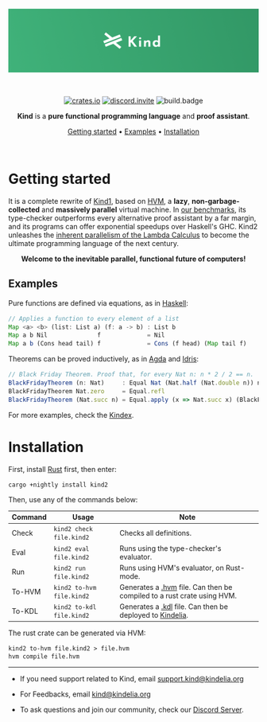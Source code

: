 <div align="center">

![banner]

&nbsp;

[![crates.io][crates.io-badge]][crates.io]
[![discord.invite][discord.badge]][discord.invite]
![build.badge]

**Kind** is a **pure functional programming language** and **proof assistant**.

[Getting started](#getting-started) •
[Examples](#examples) •
[Installation](#installation)

&nbsp;

</div>

# Getting started

It is a complete rewrite of [Kind1](https://github.com/kindelia/kind-legacy), based on
[HVM](https://github.com/kindelia/hvm), a **lazy**, **non-garbage-collected** and **massively parallel** virtual
machine. In [our benchmarks](https://github.com/kindelia/functional-benchmarks), its type-checker outperforms every
alternative proof assistant by a far margin, and its programs can offer exponential speedups over Haskell's GHC. Kind2
unleashes the [inherent parallelism of the Lambda
Calculus](https://github.com/VictorTaelin/Symmetric-Interaction-Calculus) to become the ultimate programming language of
the next century.

<div align="center"><b>Welcome to the inevitable parallel, functional future of computers! </b></div>

## Examples

Pure functions are defined via equations, as in [Haskell](https://www.haskell.org/):

```javascript
// Applies a function to every element of a list
Map <a> <b> (list: List a) (f: a -> b) : List b
Map a b Nil              f             = Nil
Map a b (Cons head tail) f             = Cons (f head) (Map tail f)
```

Theorems can be proved inductively, as in [Agda](https://wiki.portal.chalmers.se/agda/pmwiki.php) and [Idris](https://www.idris-lang.org/):

```javascript
// Black Friday Theorem. Proof that, for every Nat n: n * 2 / 2 == n.
BlackFridayTheorem (n: Nat)     : Equal Nat (Nat.half (Nat.double n)) n
BlackFridayTheorem Nat.zero     = Equal.refl
BlackFridayTheorem (Nat.succ n) = Equal.apply (x => Nat.succ x) (BlackFridayTheorem n)
```

For more examples, check the [Kindex](https://github.com/HigherOrderCO/Kindex).

# Installation

First, install [Rust](https://www.rust-lang.org/tools/install) first, then enter:

```
cargo +nightly install kind2
```

Then, use any of the commands below:

Command    | Usage                     | Note
---------- | ------------------------- | --------------------------------------------------------------
Check      | `kind2 check  file.kind2` | Checks all definitions.
Eval       | `kind2 eval   file.kind2` | Runs using the type-checker's evaluator.
Run        | `kind2 run    file.kind2` | Runs using HVM's evaluator, on Rust-mode.
To-HVM     | `kind2 to-hvm file.kind2` | Generates a [.hvm](https://github.com/higherorderco/hvm) file. Can then be compiled to a rust crate using HVM.
To-KDL     | `kind2 to-kdl file.kind2` | Generates a [.kdl](https://github.com/higherorderco/kindelia) file. Can then be deployed to [Kindelia](https://github.com/higherorderco/kindelia).

The rust crate can be generated via HVM:

```
kind2 to-hvm file.kind2 > file.hvm
hvm compile file.hvm
```

---

- If you need support related to Kind, email [support.kind@kindelia.org](mailto:support.kind@kindelia.org)

- For Feedbacks, email [kind@kindelia.org](mailto:kind@kindelia.org)

- To ask questions and join our community, check our [Discord Server](https://discord.gg/kindelia).


[banner]: ./img/banner.png

[crates.io-badge]: https://img.shields.io/crates/v/kind2?style=flat-square
[crates.io]: https://crates.io/crates/zoxide

[discord.badge]: https://img.shields.io/discord/912426566838013994?style=flat-square
[discord.invite]: https://discord.gg/kindelia

[build.badge]: https://img.shields.io/github/actions/workflow/status/kindelia/kind/ci.yml?style=flat-square
